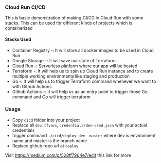 ### Cloud Run CI/CD
This is basic demonstration of making CI/CD in Cloud Run with some stacks. This can be used for different kinds of projects which is containerized

#### Stacks Used
* Container Registry -: It will store all docker images to be used in Cloud Run
* Google Storage -: It will save our state of Terraform.
* Cloud Run -: Serverless platform where our app will be hosted
* Terraform -: It will help us to spin up Cloud Run instance and to create multiple working environments like staging and production
* Go -: It will help us to trigger Terraform command whenever we want to with Github Actions
* Github Actions -: It will help us as an entry point to trigger those Go command and Go will trigger terraform

### Usage
* Copy `cicd` folder into your project
* Replace all `dev.tfvars`, `credentials/dev-cred.json` with your actual credentials
* trigger command `./cicd/deploy dev  master` where dev is environment name and master is the branch name
* Replace github repo url at `deploy`

Visit https://medium.com/p/528ff7964e7/edit this link for more